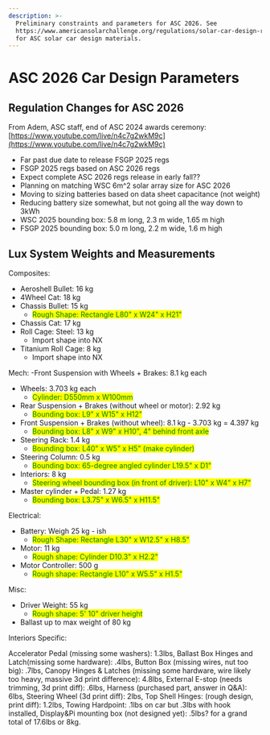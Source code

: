 ```yaml
---
description: >-
  Preliminary constraints and parameters for ASC 2026. See
  https://www.americansolarchallenge.org/regulations/solar-car-design-reference-material/
  for ASC solar car design materials.
---
```


# ASC 2026 Car Design Parameters

## Regulation Changes for ASC 2026

From Adem, ASC staff, end of ASC 2024 awards ceremony:[https://www.youtube.com/live/n4c7g2wkM9c](https://www.youtube.com/live/n4c7g2wkM9c)

* Far past due date to release FSGP 2025 regs
* FSGP 2025 regs based on ASC 2026 regs
* Expect complete ASC 2026 regs release in early fall??
* Planning on matching WSC 6m^2 solar array size for ASC 2026
* Moving to sizing batteries based on data sheet capacitance (not weight)
* Reducing battery size somewhat, but not going all the way down to 3kWh
* WSC 2025 bounding box: 5.8 m long, 2.3 m wide, 1.65 m high
* FSGP 2025 bounding box: 5.0 m long, 2.2 m wide, 1.6 m high



## Lux System Weights and Measurements&#x20;

Composites:

* Aeroshell Bullet: 16 kg
* 4Wheel Cat: 18 kg
* Chassis Bullet: 15 kg
  * <mark style="color:green;">Rough Shape: Rectangle L80" x W24" x H21"</mark>
* Chassis Cat: 17 kg&#x20;
* Roll Cage: Steel: 13 kg
  * Import shape into NX
* Titanium Roll Cage: 8 kg
  * Import shape into NX

Mech: -Front Suspension with Wheels + Brakes: 8.1 kg each

* Wheels: 3.703 kg each
  * <mark style="color:green;">Cylinder: D550mm x W100mm</mark>
* Rear Suspension + Brakes (without wheel or motor): 2.92 kg
  * <mark style="color:green;">Bounding box: L9" x W15" x H12"</mark>
* Front Suspension + Brakes (without wheel): 8.1 kg - 3.703 kg = 4.397 kg
  * <mark style="color:green;">Bounding box: L8" x W9" x H10", 4" behind front axle</mark>
* Steering Rack: 1.4 kg
  * <mark style="color:green;">Bounding box: L40" x W5" x H5" (make cylinder)</mark>
* Steering Column: 0.5 kg
  * <mark style="color:green;">Bounding box: 65-degree angled cylinder L19.5" x D1"</mark>
* Interiors: 8 kg
  * <mark style="color:green;">Steering wheel bounding box (in front of driver): L10" x W4" x H7"</mark>
* Master cylinder + Pedal: 1.27 kg
  * <mark style="color:green;">Bounding box: L3.75" x W6.5" x H11.5"</mark>

Electrical:

* Battery: Weigh 25 kg - ish
  * <mark style="color:green;">Rough Shape: Rectangle L30" x W12.5" x H8.5"</mark>
* Motor: 11 kg&#x20;
  * <mark style="color:green;">Rough shape: Cylinder D10.3" x H2.2"</mark>
* Motor Controller: 500 g
  * <mark style="color:green;">Rough shape: Rectangle L10" x W5.5" x H1.5"</mark>

Misc:

* Driver Weight: 55 kg
  * <mark style="color:green;">Rough shape: 5' 10" driver height</mark>
* Ballast up to max weight of 80 kg

Interiors Specific:

Accelerator Pedal (missing some washers): 1.3lbs, Ballast Box Hinges and Latch(missing some hardware): .4lbs, Button Box (missing wires, nut too big): .7lbs, Canopy Hinges & Latches (missing some hardware, wire likely too heavy, massive 3d print difference): 4.8lbs, External E-stop (needs trimming, 3d print diff): .6lbs, Harness (purchased part, answer in Q\&A): 6lbs, Steering Wheel (3d print diff): 2lbs, Top Shell Hinges: (rough design, print diff): 1.2lbs, Towing Hardpoint: .1lbs on car but .3lbs with hook installed, Display\&Pi mounting box (not designed yet): .5lbs? for a grand total of 17.6lbs or 8kg.

